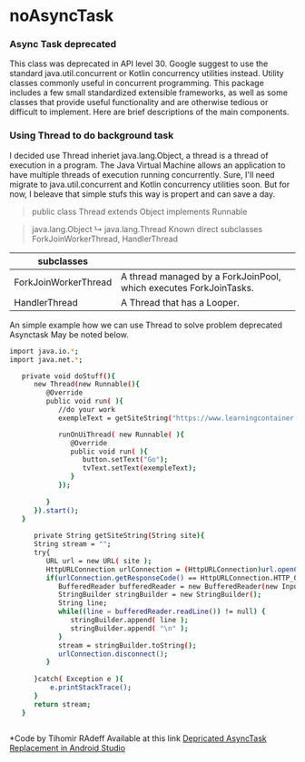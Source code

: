 # noAsyncTask

### Async Task deprecated
This class was deprecated in API level 30. Google suggest to use the standard java.util.concurrent or Kotlin concurrency utilities instead. Utility classes commonly useful in concurrent programming. This package includes a few small standardized extensible frameworks, as well as some classes that provide useful functionality and are otherwise tedious or difficult to implement. Here are brief descriptions of the main components.

### Using Thread to do background task

I decided use Thread inheriet java.lang.Object, a thread is a thread of execution in a program. The Java Virtual Machine allows an application to have multiple threads of execution running concurrently. Sure, I'll need migrate to java.util.concurrent and Kotlin concurrency utilities soon. But for now, I beleave that simple stufs this way is propert and can save a day.

>public class Thread
extends Object implements Runnable

>java.lang.Object
   ↳	java.lang.Thread
Known direct subclasses
ForkJoinWorkerThread, HandlerThread 

| subclasses  | |
| ------ | ------ |
| ForkJoinWorkerThread  | A thread managed by a ForkJoinPool, which executes ForkJoinTasks.  |
| HandlerThread  | A Thread that has a Looper. |

An simple example how we can use Thread to solve problem deprecated Asynctask May be noted below.

```sh
import java.io.*;
import java.net.*;

   private void doStuff(){
      new Thread(new Runnable(){
         @Override
         public void run( ){
            //do your work
            exempleText = getSiteString("https://www.learningcontainer.com/wp-content/uploads/2020/04/sample-text-file.txt");

            runOnUiThread( new Runnable( ){
               @Override
               public void run( ){
                  button.setText("Go");
                  tvText.setText(exempleText);
               }
            });
            
         }
      }).start();
   }
   
      private String getSiteString(String site){
      String stream = "";
      try{
         URL url = new URL( site );
         HttpURLConnection urlConnection = (HttpURLConnection)url.openConnection();
         if(urlConnection.getResponseCode() == HttpURLConnection.HTTP_OK){
            BufferedReader bufferedReader = new BufferedReader(new InputStreamReader(urlConnection.getInputStream(), "utf-8" ));
            StringBuilder stringBuilder = new StringBuilder();
            String line;
            while((line = bufferedReader.readLine()) != null) {
               stringBuilder.append( line );
               stringBuilder.append( "\n" );
            }
            stream = stringBuilder.toString();
            urlConnection.disconnect();
         }
      
      }catch( Exception e ){
          e.printStackTrace();
      }
      return stream;
   }
   
```

*Code by Tihomir RAdeff
Available at this link [Depricated AsyncTask Replacement in Android Studio](https://www.youtube.com/watch?v=0r6KSK8NSyE&t=560s)


